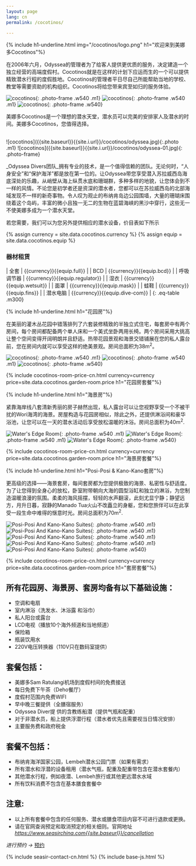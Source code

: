 ```yaml
---
layout: page
lang: cn
permalink: /cocotinos/

---
```

<style type="text/css">
.td-tail {
  width:100%;
  border: 0;
  border-bottom:2px solid #f66;
}
.h1-table {
  margin-bottom: 1.5em;
  margin-top: 1.5em;
}
.m1 {
  margin-right: 8px;
}
.eq-table , 
.eq-table th,
.eq-table td {
  border: 2px solid #f66;
  padding: 0.2em 0.5em;
}
.eq-table {
  width: 100%;
  border-collapse: collapse;
}
.m300 {
  max-width: 300px;
}
.small-font{font-size:13px}
.w540 { width: 280px;margin-top: 0.5em;margin-bottom: 0.5em}
@media screen and (max-width: 900px){
  .photo-frame, .photo {
    display:block;
    margin: 1em auto;
    text-align:center;
  }
  .w540 {max-width:540px;width:100%}
}
</style>

{% include h1-underline.html img="/cocotinos/logo.png" h1="欢迎来到美娜多Cocotinos"%}

在2006年六月，Odyssea的管理者为了给客人提供更优质的服务，决定建造一个独立经营的高端度假村。Cocotinos就是在这样的计划下应运而生的一个可以提供精致潜水行程的度假胜地。Cocotinos的管理者平日尽自己所能帮助当地的学校、教堂等需要资助的机构组织。Cocotinos将给您带来宾至如归的服务体验。

![cocotinos]({{site.baseurl}}{{site.i.url}}/cocotinos/01.jpg){: .photo-frame .w540 .m1}
![cocotinos]({{site.baseurl}}{{site.i.url}}/cocotinos/02.jpg){: .photo-frame .w540 .m1}
![cocotinos]({{site.baseurl}}{{site.i.url}}/cocotinos/03.jpg){: .photo-frame .w540}

美娜多Cocotinos是一个理想的潜水天堂，潜水员可以完美的安排家人及潜水的时间。美娜多Cocotinos，您值得选择。

<br />
<!-- odyssea divers ((( -->
![cocotinos]({{site.baseurl}}{{site.i.url}}/cocotinos/odyssea.jpg){:.photo .m1}
![cocotinos]({{site.baseurl}}{{site.i.url}}/cocotinos/odyssea-01.jpg){: .photo-frame}

_Odyssea Divers团队_拥有专业的技术，是一个值得信赖的团队。无论何时，“人身安全”和“保护海洋”都是放在第一位的。让Odyssea带您享受潜入苏拉威西岛海底深处的乐趣，从峭壁从海上纵贯水底和珊瑚群，多种多样的地貌，让您体会到不一样的风情。不论您是初学者还是资深的潜水者，您都可以在苏拉威西岛的北部海域发现不一样的新奇事物。令人叹为观止的布纳肯岛边公园围墙，大量的珊瑚床围绕着这个岛屿，丰富的微小且独一无二的生物在蓝碧海峡的黑沙中穿行，这些无一不使美娜多成为一个潜水天堂。

若您需要，我们可以为您另外提供相应的潜水设备，价目表如下所示

{% assign currency = site.data.cocotinos.currency %}
{% assign equip = site.data.cocotinos.equip %}

### 器材租赁

| 全套        | <span class="currency">{{currency}}</span><span class="money">{{equip.full}}</span>       |
| BCD	        | <span class="currency">{{currency}}</span><span class="money">{{equip.bcd}}</span>	      |
| 呼吸调节器  | <span class="currency">{{currency}}</span><span class="money">{{equip.regulator}}</span>	|
| 湿衣        | <span class="currency">{{currency}}</span><span class="money">{{equip.wetsuit}}</span>	  |
| 面罩        | <span class="currency">{{currency}}</span><span class="money">{{equip.mask}}</span>	      |
| 蛙鞋        | <span class="currency">{{currency}}</span><span class="money">{{equip.fins}}</span>	      |
| 潜水电脑	  | <span class="currency">{{currency}}</span><span class="money">{{equip.dive-com}}</span>	  |
{: .eq-table .m300}

<!-- odyssea divers ))) -->

{% include h1-underline.html h1="花园房"%}  <!-- Garden Room ((( -->

在美丽的灌木丛花园中错落排列了六套装修精致的半独立式住宅，每套房中有两个房间，每个房间都配备两个单人床和一个美式坐卧两用长椅。两个房间采用大挑高让整个空间变得开阔明朗并且舒适。热带花园景观和海景交错铺展在您的私人露台前，您在房间内就可以享受这样的绝美景观。房间总面积为38m<sup>2</sup>。

![cocotinos]({{site.baseurl}}{{site.i.url}}/cocotinos/garden-01.jpg){: .photo-frame .w540 .m1}
![cocotinos]({{site.baseurl}}{{site.i.url}}/cocotinos/garden-02.jpg){: .photo-frame .w540 .m1}
![cocotinos]({{site.baseurl}}{{site.i.url}}/cocotinos/garden-03.jpg){: .photo-frame .w540}


{% include cocotinos-room-price-cn.html currency=currency price=site.data.cocotinos.garden-room.price h1="花园房套餐"%}
<!-- Garden Room ))) -->
{% include h1-underline.html h1="海景房"%} <!-- Edge Room ((( -->

紧靠海岸线八套清新秀丽的房子赫然出现，私人露台可以让您视野享受一个不被干扰的Wori海湾的海景。房屋构造与花园房相似，除此之外，还提供淋浴间和豪华浴池，让您可以在一天的潜水活动后享受放松温暖的沐浴。房间总面积为40m<sup>2</sup>.

![Water's Edge Room]({{site.baseurl}}{{site.i.url}}/cocotinos/edge-01.jpg){: .photo-frame .w540 .m1}
![Water's Edge Room]({{site.baseurl}}{{site.i.url}}/cocotinos/edge-02.jpg){: .photo-frame .w540 .m1}
![Water's Edge Room]({{site.baseurl}}{{site.i.url}}/cocotinos/edge-03.jpg){: .photo-frame .w540}

{% include cocotinos-room-price-cn.html currency=currency price=site.data.cocotinos.garden-room.price h1="海景房套餐"%}
<!-- Edge Room ))) -->
{% include h1-underline.html h1="Posi-Posi & Kano-Kano套房"%} <!-- Posi-Posi ((( -->

更高级的选择——海景套房，每间套房都为您提供极致的海景、私密性与舒适度。为了让您得到全身心的放松，卧室附带朝向大海的圆型浴缸和独立的淋浴，为您制造温暖浪漫的氛围。柔柔的海风摇摆，轻轻的水声翻滚，此刻尤显宁静；静望远方，月升日暮，寂静的Manado Tua火山不改矗立的身躯，您和您旅伴可以在此享受一段生命中难得的惬意时光。房间总面积为70m<sup>2</sup>.

![Posi-Posi And Kano-Kano Suites]({{site.baseurl}}{{site.i.url}}/cocotinos/suite-01.jpg){: .photo-frame .w540 .m1}
![Posi-Posi And Kano-Kano Suites]({{site.baseurl}}{{site.i.url}}/cocotinos/suite-02.jpg){: .photo-frame .w540 .m1}
![Posi-Posi And Kano-Kano Suites]({{site.baseurl}}{{site.i.url}}/cocotinos/suite-03.jpg){: .photo-frame .w540 .m1}
![Posi-Posi And Kano-Kano Suites]({{site.baseurl}}{{site.i.url}}/cocotinos/suite-04.jpg){: .photo-frame .w540 .m1}
![Posi-Posi And Kano-Kano Suites]({{site.baseurl}}{{site.i.url}}/cocotinos/suite-05.jpg){: .photo-frame .w540}

{% include cocotinos-room-price-cn.html currency=currency price=site.data.cocotinos.garden-room.price h1="套房套餐"%}
<!-- Posi-Posi ))) -->
## 所有花园房、海景房、套房均备有以下基础设施：
* 空调和电扇
* 室内淋浴（洗发水、沐浴露 和浴巾）
* 私人阳台或露台
* LCD电视（播放10个海外频道和当地频道）
* 保险箱
* 瓶装饮用水
* 220V电压转换器（110V只在数码室提供）

## 套餐包括：

* 美娜多Sam Ratulangi机场到度假村间的免费接送
* 每日免费下午茶（Deho餐厅）
* 度假村范围内免费WIFI
* 早中晚三餐提供（全膳宿服务）
* Odyssea Diver提 供的含教练船潜（提供气瓶和配重）
* 对于非潜水员，船上提供浮潜行程（潜水者优先且需要视当日情况安排）
* 主要服务费和政府税金

## 套餐不包括：

* 布纳肯海洋国家公园，Lembeh潜水公园门票（如果有需求）
* 所有潜水和浮潜的设备租用（潜水气瓶，配重及配重带包含在潜水套餐内）
* 其他潜水行程，例如夜潜、Lembeh旅行或其他更远潜水水域
* 所有饮料消费不包含在基本膳食套餐中

## 注意: 
* 以上所有套餐中包含的任何服务、潜水或膳食项目内容不可进行退款或更换。
* 请在官网查询预定和取消预定的相关细则。官网地址 _<a href="{{site.baseurl}}/cancellation" target="_blank">https://www.seasirchina.com{{site.baseurl}}/cancellation</a>_

<div class="to-make-booking"><span><i>进行预约 &rarr; </i></span><a href="{{site.baseurl}}/cocotinos/book/" class="booking-now" target="_blank"><span class="underline" style="">预约</span></a></div>

{% include seasir-contact-cn.html %}
{% include base-js.html %}


